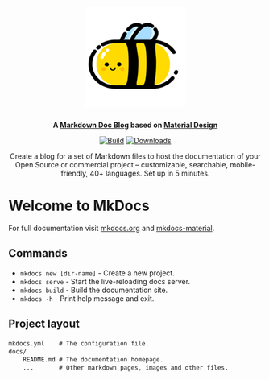<h1 align="center">
  <img alt="LittleBee" src="docs/home/logo.png" width="200">
</h1>

<p align="center">
  <strong>
    A 
    <a href="https://littlebee1024.github.io/mkdocs_template/">Markdown Doc Blog</a> 
    based on
    <a href="https://material.io/">Material Design</a>
  </strong>
</p>

<p align="center">
  <a href="https://github.com/LittleBee1024/mkdocs_template/actions"><img
    src="https://github.com/littlebee1024/mkdocs_template/workflows/build/badge.svg?branch=main"
    alt="Build"
  /></a>
  <a href="https://github.com/LittleBee1024/mkdocs_template.git"><img
    src="https://img.shields.io/pypi/dm/mkdocs-material.svg" 
    alt="Downloads"
  /></a>
</p>

<p align="center">
  Create a blog for a set of Markdown files to host the
  documentation of your Open Source or commercial project – customizable,
  searchable, mobile-friendly, 40+ languages. Set up in 5 minutes.
</p>

# Welcome to MkDocs

For full documentation visit [mkdocs.org](https://www.mkdocs.org) and [mkdocs-material](https://squidfunk.github.io/mkdocs-material/).

## Commands

* `mkdocs new [dir-name]` - Create a new project.
* `mkdocs serve` - Start the live-reloading docs server.
* `mkdocs build` - Build the documentation site.
* `mkdocs -h` - Print help message and exit.

## Project layout

    mkdocs.yml    # The configuration file.
    docs/
        README.md # The documentation homepage.
        ...       # Other markdown pages, images and other files.
